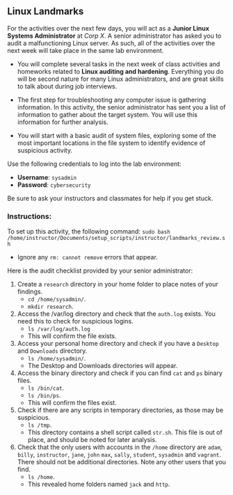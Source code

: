 ## Linux Landmarks

For the activities over the next few days, you will act as a **Junior Linux Systems Administrator** at _Corp X_. A senior administrator has asked you to audit a malfunctioning Linux server. As such, all of the activities over the next week will take place in the same lab environment.

- You will complete several tasks in the next week of class activities and homeworks related to **Linux auditing and hardening**. Everything you do will be second nature for many Linux administrators, and are great skills to talk about during job interviews.

- The first step for troubleshooting any computer issue is gathering information. In this activity, the senior administrator has sent you a list of information to gather about the target system. You will use this information for further analysis.

- You will start with a basic audit of system files, exploring some of the most important locations in the file system to identify evidence of suspicious activity.

Use the following credentials to log into the lab environment:

- **Username**: `sysadmin`
- **Password**: `cybersecurity`

Be sure to ask your instructors and classmates for help if you get stuck.

### Instructions:

To set up this activity, the following command: `sudo bash /home/instructor/Documents/setup_scripts/instructor/landmarks_review.sh`
    
- Ignore any `rm: cannot remove` errors that appear.

Here is the audit checklist provided by your senior administrator:

1. Create a `research` directory in your home folder to place notes of your findings.
     - `cd /home/sysadmin/`.
     - `mkdir research`.
2. Access the /var/log directory and check that the `auth.log` exists. You need this to check for suspicious logins.
    - `ls /var/log/auth.log`
    - This will confirm the file exists.
3. Access your personal home directory and check if you have a `Desktop` and `Downloads` directory.
    - `ls /home/sysadmin/`.
    - The Desktop and Downloads directories will appear.
4. Access the binary directory and check if you can find `cat` and `ps` binary files.
    - `ls /bin/cat`.
    - `ls /bin/ps`.
    - This will confirm the files exist.
5. Check if there are any scripts in temporary directories, as those may be suspicious.
    - `ls /tmp`.
    - This directory contains a shell script called `str.sh`. This file is out of place, and should be noted for later analysis.
6. Check that the only users with accounts in the `/home` directory are `adam`, `billy`, `instructor`, `jane`, `john` `max`, `sally`, `student`, `sysadmin` and `vagrant`. There should not be additional directories. Note any other users that you find.
    - `ls /home`. 
    - This revealed home folders named `jack` and `http`.
